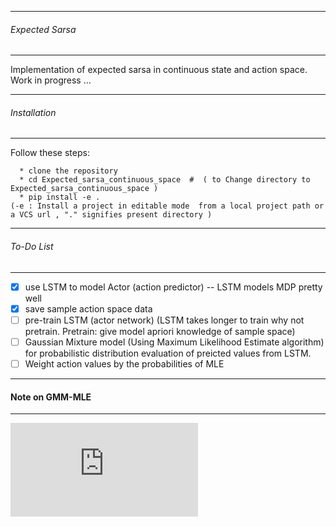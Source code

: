 -------------------------
###### Expected Sarsa
--------------------

Implementation of expected sarsa in continuous state and action space.  
Work in progress ...


-------------------------
###### Installation 
--------------------
 Follow these steps: 
 ```
   * clone the repository
   * cd Expected_sarsa_continuous_space  #  ( to Change directory to Expected_sarsa_continuous_space )
   * pip install -e . 
 (-e : Install a project in editable mode  from a local project path or a VCS url , "." signifies present directory )

```

-------------------------
###### To-Do List
--------------------
 - [x] use LSTM to model Actor (action predictor)   -- LSTM models MDP pretty well 
 - [x] save sample action space data 
 - [ ] pre-train LSTM (actor network) (LSTM takes longer to train why not pretrain. Pretrain: give model apriori knowledge of sample space) 
 - [ ] Gaussian Mixture model (Using Maximum Likelihood Estimate algorithm) for probabilistic distribution evaluation of preicted values from LSTM.
 - [ ] Weight action values by the probabilities of MLE
 
 -------------------------
 #### Note on GMM-MLE
 -------------------------
 
 ![equation](https://latex.codecogs.com/svg.latex?%5Cmathb%7BP%7D%20%28a%20%7C%20b%29)
